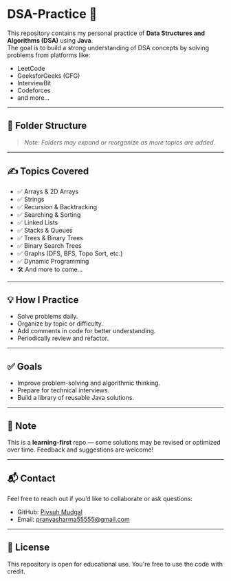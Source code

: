 # DSA-Practice 🚀

This repository contains my personal practice of **Data Structures and Algorithms (DSA)** using **Java**.  
The goal is to build a strong understanding of DSA concepts by solving problems from platforms like:

- LeetCode
- GeeksforGeeks (GFG)
- InterviewBit
- Codeforces
- and more...

---

## 📁 Folder Structure

> *Note: Folders may expand or reorganize as more topics are added.*

---

## ✍️ Topics Covered

- ✅ Arrays & 2D Arrays
- ✅ Strings
- ✅ Recursion & Backtracking
- ✅ Searching & Sorting
- ✅ Linked Lists
- ✅ Stacks & Queues
- ✅ Trees & Binary Trees
- ✅ Binary Search Trees
- ✅ Graphs (DFS, BFS, Topo Sort, etc.)
- ✅ Dynamic Programming
- 🛠️ And more to come...

---

## 💡 How I Practice

- Solve problems daily.
- Organize by topic or difficulty.
- Add comments in code for better understanding.
- Periodically review and refactor.

---

## ✅ Goals

- Improve problem-solving and algorithmic thinking.
- Prepare for technical interviews.
- Build a library of reusable Java solutions.

---

## 🧠 Note

This is a **learning-first** repo — some solutions may be revised or optimized over time. Feedback and suggestions are welcome!

---

## 📬 Contact

Feel free to reach out if you’d like to collaborate or ask questions:

- GitHub: [Piysuh Mudgal](https://github.com/Pyasma)
- Email: pranyasharma55555@gmail.com

---

## 📜 License

This repository is open for educational use. You're free to use the code with credit.

